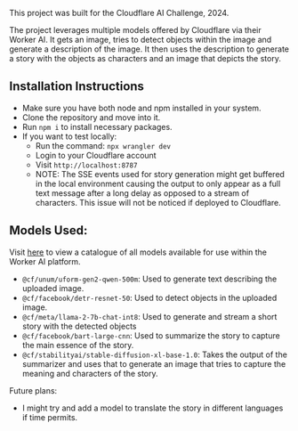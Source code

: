This project was built for the Cloudflare AI Challenge, 2024.

The project leverages multiple models offered by Cloudflare via their Worker AI. It gets an image, tries to detect objects within the image and generate a description of the image.
It then uses the description to generate a story with the objects as characters and an image that depicts the story.

## Installation Instructions

- Make sure you have both node and npm installed in your system.
- Clone the repository and move into it.
- Run `npm i` to install necessary packages.
- If you want to test locally:
	- Run the command: `npx wrangler dev`
	- Login to your Cloudflare account
	- Visit `http://localhost:8787`
	- NOTE: The SSE events used for story generation might get buffered in the local environment causing the output to only appear as a full text message after a long delay as opposed to a stream of characters. This issue will not be noticed if deployed to Cloudflare.

## Models Used:
Visit [here](https://developers.cloudflare.com/workers-ai/models/) to view a catalogue of all models available for use within the Worker AI platform.

- `@cf/unum/uform-gen2-qwen-500m`: Used to generate text describing the uploaded image.
- `@cf/facebook/detr-resnet-50`: Used to detect objects in the uploaded image.
- `@cf/meta/llama-2-7b-chat-int8`: Used to generate and stream a short story with the detected objects
- `@cf/facebook/bart-large-cnn`: Used to summarize the story to capture the main essence of the story.
- `@cf/stabilityai/stable-diffusion-xl-base-1.0`: Takes the output of the summarizer and uses that to generate an image that tries to capture the meaning and characters of the story.

Future plans:
- I might try and add a model to translate the story in different languages if time permits.
